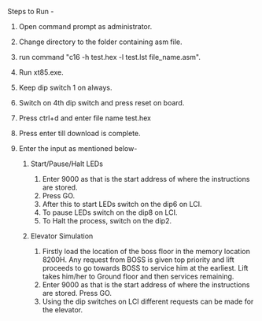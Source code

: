 Steps to Run - 
1. Open command prompt as administrator.
2. Change directory to the folder containing asm file.
3. run command "c16 -h test.hex -l test.lst file_name.asm".
4. Run xt85.exe.
5. Keep dip switch 1 on always.
6. Switch on 4th dip switch and press reset on board.
7. Press ctrl+d and enter file name test.hex
8. Press enter till download is complete.
9. Enter the input as mentioned below-

    1. Start/Pause/Halt LEDs
        1. Enter 9000 as that is the start address of where the instructions are stored.
        2. Press GO.
        3. After this to start LEDs switch on the dip6 on LCI.
        4. To pause LEDs switch on the dip8 on LCI.
        5. To Halt the process, switch on the dip2.

    2. Elevator Simulation
        1. Firstly load the location of the boss floor in the memory location 8200H. Any request from BOSS is given top priority and lift proceeds to go towards BOSS to service him at the earliest. Lift takes him/her to Ground floor and then services remaining.
        2. Enter 9000 as that is the start address of where the instructions are stored. Press GO.
        3. Using the dip switches on LCI different requests can be made for the elevator.